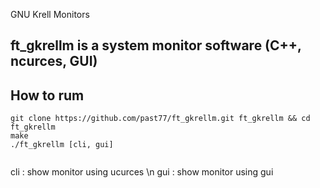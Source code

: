 GNU Krell Monitors 
## ft_gkrellm is a system monitor software (C++, ncurces, GUI)

## How to rum

```
git clone https://github.com/past77/ft_gkrellm.git ft_gkrellm && cd ft_gkrellm
make
./ft_gkrellm [cli, gui] 
 
```
cli : show monitor using ucurces \n
gui : show monitor using gui
